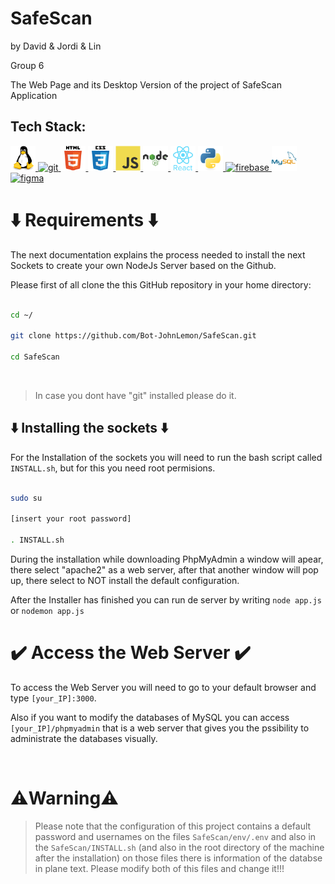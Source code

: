 # SafeScan

by David & Jordi & Lin

Group 6

The Web Page and its Desktop Version of the project of SafeScan Application

## Tech Stack:

<a href="https://www.linux.org/" rel="nofollow"> <img src="https://raw.githubusercontent.com/devicons/devicon/master/icons/linux/linux-original.svg" alt="linux" width="40" height="40" style="max-width: 100%;"> </a>
<a href="https://git-scm.com/" rel="nofollow"> <img src="https://camo.githubusercontent.com/fcafa5ebc1f5f789ae7d012a3ecd8fe7bda49516591caf7c37698f764165d880/68747470733a2f2f7777772e766563746f726c6f676f2e7a6f6e652f6c6f676f732f6769742d73636d2f6769742d73636d2d69636f6e2e737667" alt="git" width="40" height="40" data-canonical-src="https://www.vectorlogo.zone/logos/git-scm/git-scm-icon.svg" style="max-width: 100%;"> </a>
<a href="https://www.w3.org/html/" rel="nofollow"> <img src="https://raw.githubusercontent.com/devicons/devicon/master/icons/html5/html5-original-wordmark.svg" alt="html5" width="40" height="40" style="max-width: 100%;"> </a>
<a href="https://www.w3schools.com/css/" rel="nofollow"> <img src="https://raw.githubusercontent.com/devicons/devicon/master/icons/css3/css3-original-wordmark.svg" alt="css3" width="40" height="40" style="max-width: 100%;"> </a>
<a href="https://developer.mozilla.org/en-US/docs/Web/JavaScript" rel="nofollow"> <img src="https://raw.githubusercontent.com/devicons/devicon/master/icons/javascript/javascript-original.svg" alt="javascript" width="40" height="40" style="max-width: 100%;"> </a>
<a href="https://nodejs.org" rel="nofollow"> <img src="https://raw.githubusercontent.com/devicons/devicon/master/icons/nodejs/nodejs-original-wordmark.svg" alt="nodejs" width="40" height="40" style="max-width: 100%;"> </a>
<a href="https://reactjs.org/" rel="nofollow"> <img src="https://raw.githubusercontent.com/devicons/devicon/master/icons/react/react-original-wordmark.svg" alt="react" width="40" height="40" style="max-width: 100%;"> </a>
<a href="https://www.python.org" rel="nofollow"> <img src="https://raw.githubusercontent.com/devicons/devicon/master/icons/python/python-original.svg" alt="python" width="40" height="40" style="max-width: 100%;"> </a>
<a href="https://firebase.google.com/" rel="nofollow"> <img src="https://camo.githubusercontent.com/3e5344a2965e786497ceb575ad67d2c64d412bb9683da05791edf424a0e40734/68747470733a2f2f7777772e766563746f726c6f676f2e7a6f6e652f6c6f676f732f66697265626173652f66697265626173652d69636f6e2e737667" alt="firebase" width="40" height="40" data-canonical-src="https://www.vectorlogo.zone/logos/firebase/firebase-icon.svg" style="max-width: 100%;"> </a>
<a href="https://www.mysql.com/" rel="nofollow"> <img src="https://raw.githubusercontent.com/devicons/devicon/master/icons/mysql/mysql-original-wordmark.svg" alt="mysql" width="40" height="40" style="max-width: 100%;"> </a>
<a href="https://www.figma.com/" rel="nofollow"> <img src="https://github.com/Bot-JohnLemon/SafeScan/assets/28149894/3f544fb4-c028-461f-b2ce-5aa981131500" alt="figma" width="40" height="40"> </a>

# :arrow_down: Requirements :arrow_down:

The next documentation explains the process needed to install the next Sockets to create your own NodeJs Server based on the Github.

Please first of all clone the this GitHub repository in your home directory:


```sh

cd ~/

git clone https://github.com/Bot-JohnLemon/SafeScan.git

cd SafeScan

```

<br>

>In case you dont have "git" installed please do it.



## :arrow_down: Installing the sockets :arrow_down:

For the Installation of the sockets you will need to run the bash script called `INSTALL.sh`, but for this you need root permisions.

 ```sh

sudo su

[insert your root password]

. INSTALL.sh

```


During the installation while downloading PhpMyAdmin a window will apear, there select "apache2" as a web server, after that another window will pop up, there select to NOT install the default configuration.

After the Installer has finished you can run de server by writing `node app.js` or `nodemon app.js`

# :heavy_check_mark: Access the Web Server :heavy_check_mark:

To access the Web Server you will need to go to your default browser and type `[your_IP]:3000`.

Also if you want to modify the databases of MySQL you can access `[your_IP]/phpmyadmin` that is a web server that gives you the pssibility to administrate the databases visually. 

<br>

# :warning:Warning:warning:

>Please note that the configuration of this project contains a default password and usernames on the files `SafeScan/env/.env` and also in the `SafeScan/INSTALL.sh` (and also in the root directory of the machine after the installation) on those files there is information of the databse in plane text. Please modify both of this files and change it!!!
